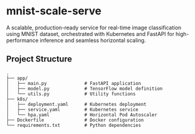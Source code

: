 # mnist-scale-serve

A scalable, production-ready service for real-time image classification using MNIST dataset, orchestrated with Kubernetes and FastAPI for high-performance inference and seamless horizontal scaling.

## Project Structure

```
.
├── app/
│   ├── main.py              # FastAPI application
│   ├── model.py             # TensorFlow model definition
│   └── utils.py             # Utility functions
├── k8s/
│   ├── deployment.yaml      # Kubernetes deployment
│   ├── service.yaml         # Kubernetes service
│   └── hpa.yaml             # Horizontal Pod Autoscaler
├── Dockerfile               # Docker configuration
└── requirements.txt         # Python dependencies
```